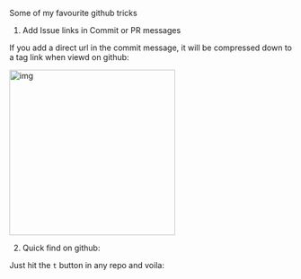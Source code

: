 Some of my favourite github tricks<!--more-->

1. Add Issue links in Commit or PR messages

If you add a direct url in the commit message, it will be compressed down to a tag link when viewd on github:   

<img width="295" alt="img" src="https://rawgit.com/stylekit/img/master/Screenshot 2018-11-19 at 08.25.57.png">

2. Quick find on github:

Just hit the `t` button in any repo and voila:
